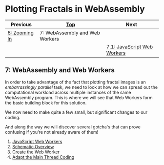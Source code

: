 # Plotting Fractals in WebAssembly

| Previous | [Top](/chriswhealy/plotting-fractals-in-webassembly) | Next
|---|---|---
| [6: Zooming In](../06%20Zoom%20Image/) | 7: WebAssembly and Web Workers |
| | | [7.1: JavaScript Web Workers](./01/)

## 7: WebAssembly and Web Workers

In order to take advantage of the fact that plotting fractal images is an *embarrassingly parallel* task, we need to look at how we can spread out the computational workload across multiple instances of the same WebAssembly program.
This is where we will see that Web Workers form the basic building block for this solution.

We now need to make quite a few small, but significant changes to our coding.

And along the way we will discover several gotcha's that can prove confusing if you're not already aware of them!

1. [JavaScript Web Workers](./01/)
1. [Schematic Overview](./02/)
1. [Create the Web Worker](./03/)
1. [Adapt the Main Thread Coding](./04/)

